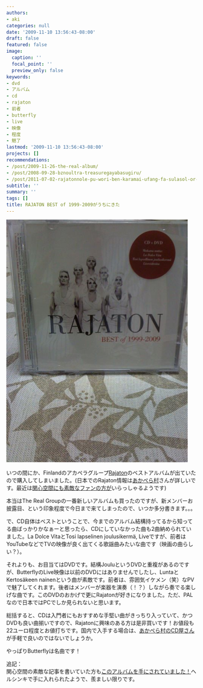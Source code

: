 ```yaml
---
authors:
- aki
categories: null
date: '2009-11-10 13:56:43-08:00'
draft: false
featured: false
image:
  caption: ''
  focal_point: ''
  preview_only: false
keywords:
- dvd
- アルバム
- cd
- rajaton
- 前者
- butterfly
- live
- 映像
- 程度
- 魅了
lastmod: '2009-11-10 13:56:43-08:00'
projects: []
recommendations:
- /post/2009-11-26-the-real-album/
- /post/2008-09-28-bznoultra-treasuregayabasugiru/
- /post/2011-07-02-rajatonnole-pu-wori-ben-karamai-ufang-fa-sulasol-or-akaperacun-nocdwu-san/
subtitle: ''
summary: ''
tags: []
title: RAJATON BEST of 1999-2009がうちにきた
---
```


![](p_1466_1100_a35c0282-e71c-40aa-ad01-4952aee2124c.jpeg)

いつの間にか、Finlandのアカペラグループ[Rajaton](http://www.rajaton.net/main.site?set_language=eng)のベストアルバムが出ていたので購入してしまいました。(日本でのRajaton情報は[あかぺら村](http://acappellavillage.blog103.fc2.com/blog-category-15.html)さんが詳しいです。最近は[関心空間にも素敵なファンの方が](http://www.kanshin.com/keyword/1148201)いらっしゃるようです)

本当はThe Real Groupの一番新しいアルバムも買ったのですが、新メンバーお披露目、という印象程度で今日まで来てしまったので、いつか多分書きます。。。

で、CD自体はベストということで、今までのアルバム結構持ってるから知ってる曲ばっかりかなぁーと思ったら、CDにしていなかった曲も2曲納められていました。La Dolce VitaとTosi lapselinen joulusikermä, Liveですが、前者はYouTubeなどでTVの映像が良く出てくる歌謡曲みたいな曲です（映画の曲らしい？）。

それよりも、お目当てはDVDです。結構JouluというDVDと重複があるのですが、ButterflyのLive映像は以前のDVDにはありませんでしたし、LuntaとKertosäkeen nainenという曲が素敵です。前者は、雰囲気イケメン（笑）なPVで魅了してくれます。後者はメンバーが楽器を演奏（！？）しながら奏でる楽しげな曲です。このDVDのおかげで更にRajatonが好きになりました。ただ、PALなので日本ではPCでしか見られないと思います。

総括すると、CDは入門者にもおすすめな手堅い曲がきっちり入っていて、かつDVDも良い曲揃いですので、Rajatonに興味のある方は是非買いです！お値段も22ユーロ程度とお値打ちです。国内で入手する場合は、[あかぺら村のCD屋さん](http://acappellacd.cart.fc2.com/?sort=&ca=&word=&page=0)が手軽で良いのではないでしょうか。

やっぱりButterflyは名曲です！

追記：  
関心空間の素敵な記事を書いていた方も[このアルバムを手にされていました！](http://bluecross.seesaa.net/article/131456752.html)ヘルシンキで手に入れられたようで、羨ましい限りです。